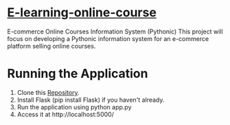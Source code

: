 # [E-learning-online-course](https://github.com/sidharathkhanna29/E-learning-online-cource)
E-commerce Online Courses Information System (Pythonic) This project will focus on developing a Pythonic information system for an e-commerce platform selling online courses.

# Running the Application 

  1. Clone this [Repository](https://github.com/dhl846/E-learning-online-cource).
  2. Install Flask (pip install Flask) if you haven't already.
  3. Run the application using python app.py
  4. Access it at http://localhost:5000/
